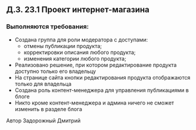 ## Д.З. 23.1 Проект интернет-магазина


### Выполняются требования:

- Создана группа для роли модератора с доступами:
  - отмены публикации продукта;
  - корректировки описания любого продукта;
  - изменения категории любого продукта;  
- Реализовано решение, при котором редактирование продукта доступно только его владельцу
- На странице сайта кнопки редактирования продукта отображаются только для владельца
- Создана роль контент-менеджера для управления публикациями в блоге
- Никто кроме контент-менеджера и админа ничего не сможет изменить в разделе блога






Автор Задорожный Дмитрий